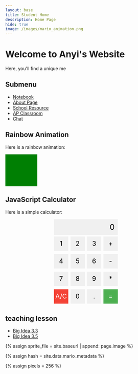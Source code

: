 ```yaml
---
layout: base
title: Student Home 
description: Home Page
hide: true
image: /images/mario_animation.png
---
```


# Welcome to Anyi's Website

Here, you'll find a unique me

## Submenu

- [Notebook](navigation/notes.md)
- [About Page](navigation/about.md)
- [School Resource](https://delnorte.powayusd.com/)
- [AP Classroom](https://apstudents.collegeboard.org/)
- [Chat](https://join.slack.com/t/cs-p-hq/shared_invite/zt-2ovqn139v-y1D3J1ljCzKpDj3hpOQifQ)

## Rainbow Animation
Here is a rainbow animation:
  <style>
    #rainbow-square {
      width: 100px; /* Size of the square */
      height: 100px;
      background-color: green; /* Initial color */
      animation: rainbow 3s infinite; /* Animation name, duration, and repetition */
    }
/* Define the keyframes for the rainbow animation */
    @keyframes rainbow {
      0% {
        background-color: green; /* Start color */
      }
      50% {
        background-color: blue; /* Mid color */
      }
      100% {
        background-color: green; /* End color */
      }
    }
  </style>

  <div id="rainbow-square"></div>


## JavaScript Calculator

<p>Here is a simple calculator:</p>

<!-- Link to your existing calculator.js -->
<script src="scripts/js-calculator.js"></script>

<!-- Calculator structure -->
<div id="animation">
  <div class="calculator-container">
      <!--result-->
      <div class="calculator-output" id="output">0</div>

  <!--row 1-->
  <div class="calculator-row">
        <div class="calculator-number" onclick="addNumber(1)">1</div>
        <div class="calculator-number" onclick="addNumber(2)">2</div>
        <div class="calculator-number" onclick="addNumber(3)">3</div>
        <div class="calculator-operation" onclick="setOperation('+')">+</div>
      </div>

<!--row 2-->
<div class="calculator-row">
        <div class="calculator-number" onclick="addNumber(4)">4</div>
        <div class="calculator-number" onclick="addNumber(5)">5</div>
        <div class="calculator-number" onclick="addNumber(6)">6</div>
        <div class="calculator-operation" onclick="setOperation('-')">-</div>
      </div>

<!--row 3-->
<div class="calculator-row">
        <div class="calculator-number" onclick="addNumber(7)">7</div>
        <div class="calculator-number" onclick="addNumber(8)">8</div>
        <div class="calculator-number" onclick="addNumber(9)">9</div>
        <div class="calculator-operation" onclick="setOperation('*')">*</div>
      </div>

<!--row 4-->
<div class="calculator-row">
        <div class="calculator-clear" onclick="clearCalculator()">A/C</div>
        <div class="calculator-number" onclick="addNumber(0)">0</div>
        <div class="calculator-number" onclick="addDecimal()">.</div>
        <div class="calculator-equals" onclick="calculateResult()">=</div>
      </div>
  </div>
</div>
<style>
  .calculator-container {
    display: flex;
    flex-direction: column;
    width: 200px;
    margin: 0 auto;
  }
  .calculator-row {
    display: flex;
    justify-content: space-between;
    margin: 5px 0;
  }
  .calculator-output {
    background-color: #f0f0f0;
    color: black; /* Change text color to black */
    padding: 10px;
    text-align: right;
    font-size: 24px;
  }
  .calculator-number, .calculator-operation, .calculator-clear, .calculator-equals {
    background-color: #f0f0f0;
    width: 45px;
    height: 45px;
    display: flex;
    align-items: center;
    justify-content: center;
    font-size: 20px;
    cursor: pointer;
    color: black; /* Change text color to black */
  }
  .calculator-equals {
    background-color: #4CAF50;
    color: white; /* Keeps the equals button text white for contrast */
  }
  .calculator-clear {
    background-color: #f44336;
    color: white; /* Keeps the clear button text white for contrast */
  }
</style>

## teaching lesson
- [Big Idea 3.3](https://nighthawkcoders.github.io/portfolio_2025/csp/big-idea/3-3/p1)
- [Big Idea 3.5](https://nighthawkcoders.github.io/portfolio_2025/csp/big-idea/3-5/p1)




<style>
  /* CSS style rules for the sprite */
    .sprite {
      height: 512px; /* Make the sprite larger */
      width: 512px;  /* Make the sprite larger */
      background-image: url('{{sprite_file}}');
      background-repeat: no-repeat;
    }
    /* Ensuring Mario starts at a new position */
    #mario {
      background-position: calc({{animations[0].col}} * {{pixels}} * -1px) calc({{animations[0].row}} * {{pixels}} * -1px);
      position: absolute; /* Ensure Mario's position is absolute */
      top: 100px; /* Adjust starting vertical position */
      left: 100px; /* Adjust starting horizontal position */
    }
  </style>

<!--- Concatenation of site URL to frontmatter image  --->
{% assign sprite_file = site.baseurl | append: page.image %}
<!--- Has is a list variable containing mario metadata for sprite --->
{% assign hash = site.data.mario_metadata %}  
<!--- Size width/height of Sprit images --->
{% assign pixels = 256 %}

<!--- HTML for page contains <p> tag named "Mario" and class properties for a "sprite"  -->

<p id="mario" class="sprite"></p>
  
<!--- Embedded Cascading Style Sheet (CSS) rules, 
        define how HTML elements look 
--->
<style>

  /*CSS style rules for the id and class of the sprite...
  */
  .sprite {
    height: {{pixels}}px;
    width: {{pixels}}px;
    background-image: url('{{sprite_file}}');
    background-repeat: no-repeat;
  }

  /*background position of sprite element
  */
  #mario {
    background-position: calc({{animations[0].col}} * {{pixels}} * -1px) calc({{animations[0].row}} * {{pixels}}* -1px);
  }
</style>

<!--- Embedded executable code--->
<script>
  ////////// convert YML hash to javascript key:value objects /////////

  var mario_metadata = {}; //key, value object
  {% for key in hash %}  
  
  var key = "{{key | first}}"  //key
  var values = {} //values object
  values["row"] = {{key.row}}
  values["col"] = {{key.col}}
  values["frames"] = {{key.frames}}
  mario_metadata[key] = values; //key with values added

  {% endfor %}

  ////////// game object for player /////////

  class Mario {
    constructor(meta_data) {
      this.tID = null;  //capture setInterval() task ID
      this.positionX = 0;  // current position of sprite in X direction
      this.currentSpeed = 0;
      this.marioElement = document.getElementById("mario"); //HTML element of sprite
      this.pixels = {{pixels}}; //pixel offset of images in the sprite, set by liquid constant
      this.interval = 100; //animation time interval
      this.obj = meta_data;
      this.marioElement.style.position = "absolute";
    }

    animate(obj, speed) {
      let frame = 0;
      const row = obj.row * this.pixels;
      this.currentSpeed = speed;

      this.tID = setInterval(() => {
        const col = (frame + obj.col) * this.pixels;
        this.marioElement.style.backgroundPosition = `-${col}px -${row}px`;
        this.marioElement.style.left = `${this.positionX}px`;

        this.positionX += speed;
        frame = (frame + 1) % obj.frames;

        const viewportWidth = window.innerWidth;
        if (this.positionX > viewportWidth - this.pixels) {
          document.documentElement.scrollLeft = this.positionX - viewportWidth + this.pixels;
        }
      }, this.interval);
    }

    startWalking() {
      this.stopAnimate();
      this.animate(this.obj["Walk"], 3);
    }

    startRunning() {
      this.stopAnimate();
      this.animate(this.obj["Run1"], 6);
    }

    startPuffing() {
      this.stopAnimate();
      this.animate(this.obj["Puff"], 0);
    }

    startCheering() {
      this.stopAnimate();
      this.animate(this.obj["Cheer"], 0);
    }

    startFlipping() {
      this.stopAnimate();
      this.animate(this.obj["Flip"], 0);
    }

    startResting() {
      this.stopAnimate();
      this.animate(this.obj["Rest"], 0);
    }

    stopAnimate() {
      clearInterval(this.tID);
    }
  }

  const mario = new Mario(mario_metadata);

  ////////// event control /////////

  window.addEventListener("keydown", (event) => {
    if (event.key === "ArrowRight") {
      event.preventDefault();
      if (event.repeat) {
        mario.startCheering();
      } else {
        if (mario.currentSpeed === 0) {
          mario.startWalking();
        } else if (mario.currentSpeed === 3) {
          mario.startRunning();
        }
      }
    } else if (event.key === "ArrowLeft") {
      event.preventDefault();
      if (event.repeat) {
        mario.stopAnimate();
      } else {
        mario.startPuffing();
      }
    }
  });

  //touch events that enable animations
  window.addEventListener("touchstart", (event) => {
    event.preventDefault(); // prevent default browser action
    if (event.touches[0].clientX > window.innerWidth / 2) {
      // move right
      if (currentSpeed === 0) { // if at rest, go to walking
        mario.startWalking();
      } else if (currentSpeed === 3) { // if walking, go to running
        mario.startRunning();
      }
    } else {
      // move left
      mario.startPuffing();
    }
  });

  //stop animation on window blur
  window.addEventListener("blur", () => {
    mario.stopAnimate();
  });

  //start animation on window focus
  window.addEventListener("focus", () => {
     mario.startFlipping();
  });

  //start animation on page load or page refresh
  document.addEventListener("DOMContentLoaded", () => {
    // adjust sprite size for high pixel density devices
    const scale = window.devicePixelRatio;
    const sprite = document.querySelector(".sprite");
    sprite.style.transform = `scale(${0.2 * scale})`;
    mario.startResting();
  });

</script>
